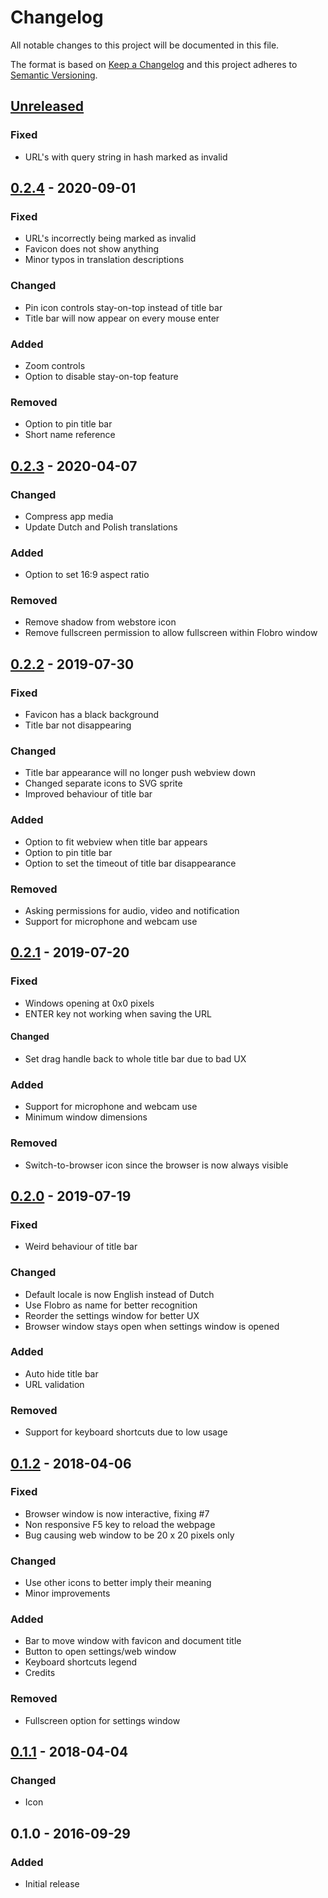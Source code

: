 # Changelog
All notable changes to this project will be documented in this file.

The format is based on [Keep a Changelog](http://keepachangelog.com/en/1.0.0/)
and this project adheres to [Semantic Versioning](http://semver.org/spec/v2.0.0.html).

## [Unreleased]
### Fixed
- URL's with query string in hash marked as invalid

## [0.2.4] - 2020-09-01
### Fixed
- URL's incorrectly being marked as invalid
- Favicon does not show anything
- Minor typos in translation descriptions

### Changed
- Pin icon controls stay-on-top instead of title bar
- Title bar will now appear on every mouse enter

### Added
- Zoom controls
- Option to disable stay-on-top feature

### Removed
- Option to pin title bar
- Short name reference



## [0.2.3] - 2020-04-07
### Changed
- Compress app media
- Update Dutch and Polish translations

### Added
- Option to set 16:9 aspect ratio

### Removed
- Remove shadow from webstore icon
- Remove fullscreen permission to allow fullscreen within Flobro window



## [0.2.2] - 2019-07-30
### Fixed
- Favicon has a black background
- Title bar not disappearing

### Changed
- Title bar appearance will no longer push webview down
- Changed separate icons to SVG sprite
- Improved behaviour of title bar

### Added
- Option to fit webview when title bar appears
- Option to pin title bar
- Option to set the timeout of title bar disappearance

### Removed
- Asking permissions for audio, video and notification
- Support for microphone and webcam use



## [0.2.1] - 2019-07-20
### Fixed
- Windows opening at 0x0 pixels
- ENTER key not working when saving the URL

#### Changed
- Set drag handle back to whole title bar due to bad UX

### Added
- Support for microphone and webcam use
- Minimum window dimensions

### Removed
- Switch-to-browser icon since the browser is now always visible



## [0.2.0] - 2019-07-19
### Fixed
- Weird behaviour of title bar

### Changed
- Default locale is now English instead of Dutch
- Use Flobro as name for better recognition
- Reorder the settings window for better UX
- Browser window stays open when settings window is opened

### Added
- Auto hide title bar
- URL validation

### Removed
- Support for keyboard shortcuts due to low usage



## [0.1.2] - 2018-04-06
### Fixed
- Browser window is now interactive, fixing #7
- Non responsive F5 key to reload the webpage
- Bug causing web window to be 20 x 20 pixels only

### Changed
- Use other icons to better imply their meaning
- Minor improvements

### Added
- Bar to move window with favicon and document title
- Button to open settings/web window
- Keyboard shortcuts legend
- Credits

### Removed
- Fullscreen option for settings window



## [0.1.1] - 2018-04-04
### Changed
- Icon



## 0.1.0 - 2016-09-29
### Added
- Initial release

[Unreleased]: https://github.com/cornips/flobro/compare/0.2.4...develop
[0.2.4]: https://github.com/cornips/flobro/compare/0.2.3...0.2.4
[0.2.3]: https://github.com/cornips/flobro/compare/0.2.2...0.2.3
[0.2.2]: https://github.com/cornips/flobro/compare/0.2.1...0.2.2
[0.2.1]: https://github.com/cornips/flobro/compare/0.2.0...0.2.1
[0.2.0]: https://github.com/cornips/flobro/compare/0.1.2...0.2.0
[0.1.2]: https://github.com/cornips/flobro/compare/0.1.1...0.1.2
[0.1.1]: https://github.com/cornips/flobro/compare/0.1.0...0.1.1
